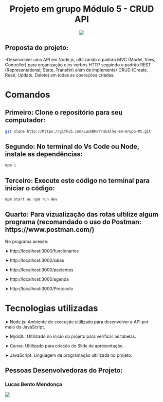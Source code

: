 
<h1 align="center"> Projeto em grupo Módulo 5 - CRUD API  </h1>

<p align="center">
<img src="http://img.shields.io/static/v1?label=STATUS&message=EM%20DESENVOLVIMENTO&color=GREEN&style=for-the-badge"/>
</p>

<h2> Proposta do projeto:</h2>
-Desenvolver uma API em Node.js, ultilizando o padrão MVC (Model, View,  Controller) para organização e os verbos HTTP seguindo o padrão REST (Representational, State, Transfer)  além de implementar CRUD (Create, Read, Update, Delete)  em todas as operações criadas.

<h1> Comandos </h1>

<h2> Primeiro: Clone o repositório para seu computador: </h2>

```sh
git clone http://https://github.com/LuckBM/Trabalho-em-Grupo-M5.git
```
<h2> Segundo: No terminal do Vs Code ou Node, instale as dependências: </h2>

```sh
npm i
```
<h2> Terceiro: Execute este código no terminal para iniciar o código: </h2>

```sh
npm start ou npm run dev
```
<h2> Quarto: Para vizualização das rotas ultilize algum programa (recomandado o uso do Postman: https://www.postman.com/)</h2>

No programa acesse:
  
➤ http://localhost:3000/funcionarios

➤ http://localhost:3000/salas

➤ http://localhost:3000/pacientes
  
➤ http://localhost:3000/agenda
  
➤ http://localhost:3000/Protocolo
  
  
# Tecnologias utilizadas 

➤ Node.js: Ambiente de execução ultilizado para desenvolver a API por meio do JavaScript.

➤ MySQL: Ultilizado no inicio do projeto para verificar as tabelas.

➤ Canva: Ultilizado para criação do Slide de apresentação.

➤ JavaScript: Linguagem de programação ultilizada no projeto.


## Pessoas Desenvolvedoras do Projeto:



### Lucas Bento Mendonça

<a style="display: block;" href="https://www.github.com/LuckBM" target="_blank">
<img src="https://img.shields.io/badge/GitHub-100000?style=for-the-badge&logo=github&logoColor=white">
</a>
